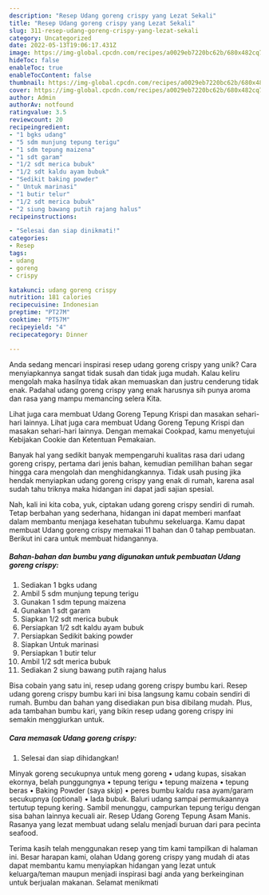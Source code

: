 ```yaml
---
description: "Resep Udang goreng crispy yang Lezat Sekali"
title: "Resep Udang goreng crispy yang Lezat Sekali"
slug: 311-resep-udang-goreng-crispy-yang-lezat-sekali
category: Uncategorized
date: 2022-05-13T19:06:17.431Z
image: https://img-global.cpcdn.com/recipes/a0029eb7220bc62b/680x482cq70/udang-goreng-crispy-foto-resep-utama.jpg
hideToc: false
enableToc: true
enableTocContent: false
thumbnail: https://img-global.cpcdn.com/recipes/a0029eb7220bc62b/680x482cq70/udang-goreng-crispy-foto-resep-utama.jpg
cover: https://img-global.cpcdn.com/recipes/a0029eb7220bc62b/680x482cq70/udang-goreng-crispy-foto-resep-utama.jpg
author: Admin
authorAv: notfound
ratingvalue: 3.5
reviewcount: 20
recipeingredient:
- "1 bgks udang"
- "5 sdm munjung tepung terigu"
- "1 sdm tepung maizena"
- "1 sdt garam"
- "1/2 sdt merica bubuk"
- "1/2 sdt kaldu ayam bubuk"
- "Sedikit baking powder"
- " Untuk marinasi"
- "1 butir telur"
- "1/2 sdt merica bubuk"
- "2 siung bawang putih rajang halus"
recipeinstructions:

- "Selesai dan siap dinikmati!"
categories:
- Resep
tags:
- udang
- goreng
- crispy

katakunci: udang goreng crispy 
nutrition: 181 calories
recipecuisine: Indonesian
preptime: "PT27M"
cooktime: "PT57M"
recipeyield: "4"
recipecategory: Dinner

---
```





Anda sedang mencari inspirasi resep udang goreng crispy yang unik? Cara menyiapkannya sangat tidak susah dan tidak juga mudah. Kalau keliru mengolah maka hasilnya tidak akan memuaskan dan justru cenderung tidak enak. Padahal udang goreng crispy yang enak harusnya sih punya aroma dan rasa yang mampu memancing selera Kita.





Lihat juga cara membuat Udang Goreng Tepung Krispi dan masakan sehari-hari lainnya. Lihat juga cara membuat Udang Goreng Tepung Krispi dan masakan sehari-hari lainnya. Dengan memakai Cookpad, kamu menyetujui Kebijakan Cookie dan Ketentuan Pemakaian.

Banyak hal yang sedikit banyak mempengaruhi kualitas rasa dari udang goreng crispy, pertama dari jenis bahan, kemudian pemilihan bahan segar hingga cara mengolah dan menghidangkannya. Tidak usah pusing jika hendak menyiapkan udang goreng crispy yang enak di rumah, karena asal sudah tahu triknya maka hidangan ini dapat jadi sajian spesial.






Nah, kali ini kita coba, yuk, ciptakan udang goreng crispy sendiri di rumah. Tetap berbahan yang sederhana, hidangan ini dapat memberi manfaat dalam membantu menjaga kesehatan tubuhmu sekeluarga. Kamu dapat membuat Udang goreng crispy memakai 11 bahan dan 0 tahap pembuatan. Berikut ini cara untuk membuat hidangannya.

<!--inarticleads1-->

##### Bahan-bahan dan bumbu yang digunakan untuk pembuatan Udang goreng crispy:

1. Sediakan 1 bgks udang
1. Ambil 5 sdm munjung tepung terigu
1. Gunakan 1 sdm tepung maizena
1. Gunakan 1 sdt garam
1. Siapkan 1/2 sdt merica bubuk
1. Persiapkan 1/2 sdt kaldu ayam bubuk
1. Persiapkan Sedikit baking powder
1. Siapkan  Untuk marinasi
1. Persiapkan 1 butir telur
1. Ambil 1/2 sdt merica bubuk
1. Sediakan 2 siung bawang putih rajang halus


Bisa cobain yang satu ini, resep udang goreng crispy bumbu kari. Resep udang goreng crispy bumbu kari ini bisa langsung kamu cobain sendiri di rumah. Bumbu dan bahan yang disediakan pun bisa dibilang mudah. Plus, ada tambahan bumbu kari, yang bikin resep udang goreng crispy ini semakin menggiurkan untuk. 

<!--inarticleads2-->

##### Cara memasak Udang goreng crispy:


1. Selesai dan siap dihidangkan!

Minyak goreng secukupnya untuk meng goreng • udang kupas, sisakan ekornya, belah punggungnya • tepung terigu • tepung maizena • tepung beras • Baking Powder (saya skip) • peres bumbu kaldu rasa ayam/garam secukupnya (optional) • lada bubuk. Baluri udang sampai permukaannya tertutup tepung kering. Sambil menunggu, campurkan tepung terigu dengan sisa bahan lainnya kecuali air. Resep Udang Goreng Tepung Asam Manis. Rasanya yang lezat membuat udang selalu menjadi buruan dari para pecinta seafood. 

Terima kasih telah menggunakan resep yang tim kami tampilkan di halaman ini. Besar harapan kami, olahan Udang goreng crispy yang mudah di atas dapat membantu kamu menyiapkan hidangan yang lezat untuk keluarga/teman maupun menjadi inspirasi bagi anda yang berkeinginan untuk berjualan makanan. Selamat menikmati
